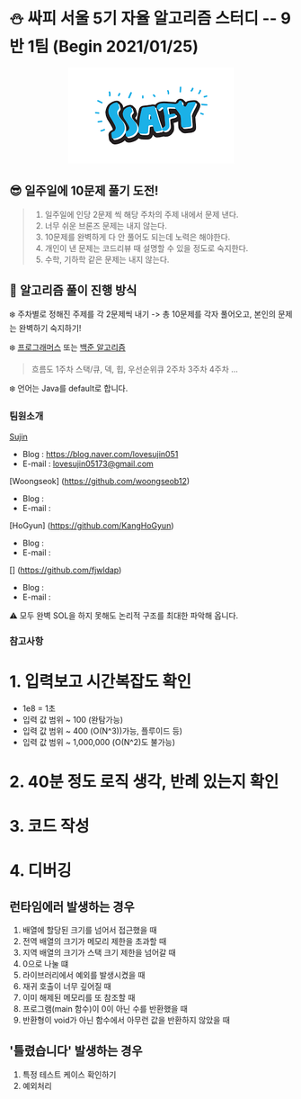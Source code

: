 # :snowman: 싸피 서울 5기 자율 알고리즘 스터디 -- 9반 1팀 (Begin 2021/01/25)

<p align="center">
  <img src="./img/ssafy.png">
</p>

## :sunglasses: 일주일에 10문제 풀기 도전!

> 1. 일주일에 인당 2문제 씩 해당 주차의 주제 내에서 문제 낸다.
> 2. 너무 쉬운 브론즈 문제는 내지 않는다.
> 3. 10문제를 완벽하게 다 안 풀어도 되는데 노력은 해야한다.
> 4. 개인이 낸 문제는 코드리뷰 때 설명할 수 있을 정도로 숙지한다.
> 5. 수학, 기하학 같은 문제는 내지 않는다.

## :raised_hands: 알고리즘 풀이 진행 방식

:snowflake: 주차별로 정해진 주제를 각 2문제씩 내기 -> 총 10문제를 각자 풀어오고, 본인의 문제는 완벽하기 숙지하기!

:snowflake: [프로그래머스](https://programmers.co.kr/learn/challenges?tab=practice_kit) 또는 [백준 알고리즘](https://www.acmicpc.net/) 

> 흐름도
> 1주차 스택/큐, 덱, 힙, 우선순위큐
> 2주차 
> 3주차 
> 4주차 
> ...

:snowflake: 언어는 Java를 default로 합니다.

### 팀원소개

[Sujin](https://github.com/SujinJeong)
- Blog : https://blog.naver.com/lovesujin051
- E-mail : lovesujin05173@gmail.com

[Woongseok] (https://github.com/woongseob12)
- Blog : 
- E-mail : 

[HoGyun] (https://github.com/KangHoGyun)
- Blog : 
- E-mail : 

[] (https://github.com/fjwldap)
- Blog : 
- E-mail : 

:warning: 모두 완벽 SOL을 하지 못해도 논리적 구조를 최대한 파악해 옵니다.


### 참고사항
# 1. 입력보고 시간복잡도 확인
- 1e8 = 1초
- 입력 값 범위 ~ 100 (완탐가능)
- 입력 값 범위 ~ 400 (O(N^3))가능, 플루이드 등)
- 입력 값 범위 ~ 1,000,000 (O(N^2)도 불가능)
# 2. 40분 정도 로직 생각, 반례 있는지 확인
# 3. 코드 작성
# 4. 디버깅

## 런타임에러 발생하는 경우
1. 배열에 할당된 크기를 넘어서 접근했을 때
2. 전역 배열의 크기가 메모리 제한을 초과할 때
3. 지역 배열의 크기가 스택 크기 제한을 넘어갈 때
4. 0으로 나눌 떄
5. 라이브러리에서 예외를 발생시켰을 때
6. 재귀 호출이 너무 깊어질 때
7. 이미 해제된 메모리를 또 참조할 때
8. 프로그램(main 함수)이 0이 아닌 수를 반환했을 때
9.  반환형이 void가 아닌 함수에서 아무런 값을 반환하지 않았을 때

## '틀렸습니다' 발생하는 경우
1. 특정 테스트 케이스 확인하기
2. 예외처리
